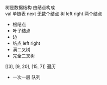 树是数据结构
由结点构成   
val
单链表 next 无数个结点
树 left right 两个结点
- 根结点
- 叶子结点
- 边
- 结点 left right
- 满二叉树
- 完全二叉树

[[3], [9, 20], [15,  7]]
遍历 
- 一次一层 队列